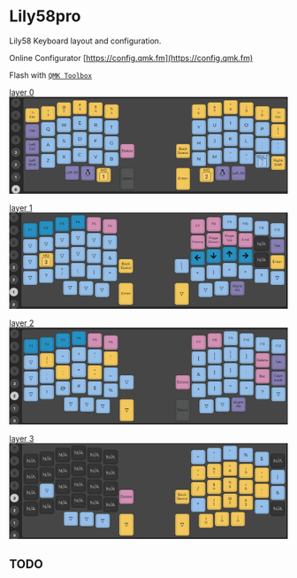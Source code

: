 
# Lily58pro

Lily58 Keyboard layout and configuration.

Online Configurator [https://config.qmk.fm](https://config.qmk.fm)

Flash with [`QMK Toolbox`](https://github.com/qmk/qmk_toolbox) 

[layer 0](0.png)
![layer 0](0.png)

[layer 1](1.png)
![layer 1](1.png)

[layer 2](2.png)
![layer 2](2.png)

[layer 3](3.png)
![layer 3](3.png)

## TODO

